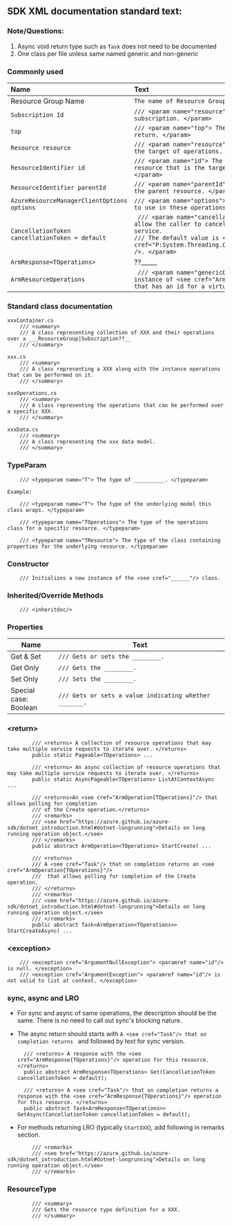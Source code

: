 ## SDK XML documentation standard text:
### Note/Questions:
1. Async void return type such as `Task` does not need to be documented
2. One class per file unless same named generic and non-generic



### Commonly used

| Name       | Text     |
| :------------- | :----------- |
| Resource Group Name | `The name of Resource Group.` |
| `Subscription Id` | `/// <param name="resource"> The id of the Azure subscription. </param>` |
| `top` | `/// <param name="top"> The number of results to return. </param>` |
| `Resource resource` | `/// <param name="resource"> The resource that is the target of operations. </param>` |
| `ResourceIdentifier id` | `/// <param name="id"> The identifier of the resource that is the target of operations. </param>`|
| `ResourceIdentifier parentId` | `/// <param name="parentId"> The resource Id of the parent resource. </param>` |
| `AzureResourceManagerClientOptions options` | `/// <param name="options"> The client parameters to use in these operations. </param>` |
| `CancellationToken cancellationToken = default` | ``` /// <param name="cancellationToken"> A token to allow the caller to cancel the call to the service.```<br>```/// The default value is <see cref="P:System.Threading.CancellationToken.None" />. </param>``` |
| `ArmResponse<TOperations>` | ??_____ |
| `ArmResourceOperations` | ``` /// <param name="genericOperations"> An instance of <see cref="ArmResourceOperations"/> that has an id for a virtual machine. </param>``` |

### Standard class documentation

```
xxxContainer.cs
    /// <summary>
    /// A class representing collection of XXX and their operations over a ___ResourceGroup|Subscription??__
    /// </summary>

xxx.cs
    /// <summary>
    /// A class representing a XXX along with the instance operations that can be performed on it.
    /// </summary>

xxxOperations.cs
    /// <summary>
    /// A class representing the operations that can be performed over a specific XXX.
    /// </summary>

xxxData.cs
    /// <summary>
    /// A class representing the xxx data model.
    /// </summary>
```

### TypeParam

```
    /// <typeparam name="T"> The type of __________. </typeparam>	

Example:

    /// <typeparam name="T"> The type of the underlying model this class wraps. </typeparam>  

    /// <typeparam name="TOperations"> The type of the operations class for a specific resource. </typeparam>

    /// <typeparam name="TResource"> The type of the class containing properties for the underlying resource. </typeparam>
```

### Constructor
```
    /// Initializes a new instance of the <see cref="______"/> class.	
```

### Inherited/Override Methods
```
    /// <inheritdoc/>
```

### Properties

| Name       | Text                      |
| - | - |
|Get & Set | `/// Gets or sets the ________.` |
|Get Only | `/// Gets the ________.`|
|Set Only | `/// Sets the ________.`|
|Special case:<br>Boolean  | `/// Gets or sets a value indicating whether _______.`|

### \<return\>
```
        /// <returns> A collection of resource operations that may take multiple service requests to iterate over. </returns>
        public static Pageable<TOperations> ...

        /// <returns> An async collection of resource operations that may take multiple service requests to iterate over. </returns>
        public static AsyncPageable<TOperations> ListAtContextAsync ...

        /// <returns>An <see cref="ArmOperation{TOperations}"/> that allows polling for completion
        /// of the Create operation.</returns>
        /// <remarks>
        /// <see href="https://azure.github.io/azure-sdk/dotnet_introduction.html#dotnet-longrunning">Details on long running operation object.</see>
        /// </remarks>
        public abstract ArmOperation<TOperations> StartCreate( ...

        /// <returns>
        /// A <see cref="Task"/> that on completion returns an <see cref="ArmOperation{TOperations}"/>
        ///  that allows polling for completion of the Create operation.
        /// </returns>
        /// <remarks>
        /// <see href="https://azure.github.io/azure-sdk/dotnet_introduction.html#dotnet-longrunning">Details on long running operation object.</see>
        /// </remarks>
        public abstract Task<ArmOperation<TOperations>> StartCreateAsync( ...
```

### \<exception>

```
    /// <exception cref="ArgumentNullException"> <paramref name="id"/> is null. </exception>
    /// <exception cref="ArgumentException"> <paramref name="id"/> is not valid to list at context. </exception>
```

### sync, async and LRO

* For sync and async of same operations, the description should be the same. There is no need to call out sync's blocking nature.
* The async return should starts with `A <see cref="Task"/> that on completion returns ` and followed by text for sync version.

        /// <returns> A response with the <see cref="ArmResponse{TOperations}"/> operation for this resource. </returns>
        public abstract ArmResponse<TOperations> Get(CancellationToken cancellationToken = default);

        /// <returns> A <see cref="Task"/> that on completion returns a response with the <see cref="ArmResponse{TOperations}"/> operation for this resource. </returns>
        public abstract Task<ArmResponse<TOperations>> GetAsync(CancellationToken cancellationToken = default);

* For methods returning LRO (typically `StartXXX`), add following in remarks section.

```
        /// <remarks>
        /// <see href="https://azure.github.io/azure-sdk/dotnet_introduction.html#dotnet-longrunning">Details on long running operation object.</see>
        /// </remarks>
```
### ResourceType

```
        /// <summary>
        /// Gets the resource type definition for a XXX.
        /// </summary>
```

